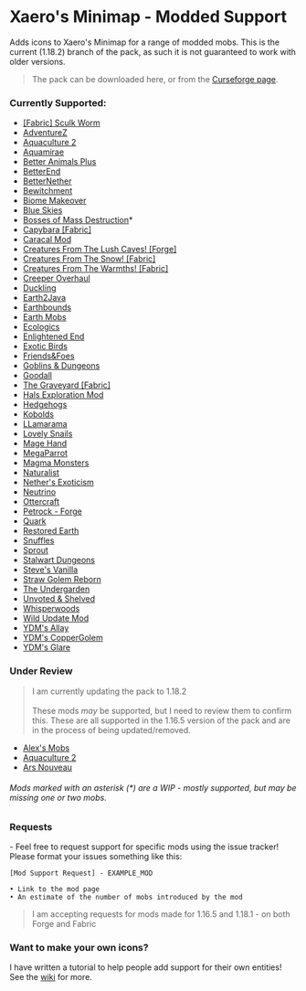 # Xaero's Minimap - Modded Support

Adds icons to Xaero's Minimap for a range of modded mobs. This is the current (1.18.2) branch of the pack, as such it is not guaranteed to work with older versions.

> The pack can be downloaded here, or from the [Curseforge page](https://www.curseforge.com/minecraft/texture-packs/xaeros-minimap-modded-support).

### Currently Supported:

- [[Fabric] Sculk Worm](https://www.curseforge.com/minecraft/mc-mods/fabric-sculk-worm)
- [AdventureZ](https://www.curseforge.com/minecraft/mc-mods/adventurez)
- [Aquaculture 2](https://www.curseforge.com/minecraft/mc-mods/aquaculture)
- [Aquamirae](https://www.curseforge.com/minecraft/mc-mods/ob-aquamirae)
- [Better Animals Plus](https://www.curseforge.com/minecraft/mc-mods/betteranimalsplus)
- [BetterEnd](https://www.curseforge.com/minecraft/mc-mods/betterend)
- [BetterNether](https://www.curseforge.com/minecraft/mc-mods/betternether)
- [Bewitchment](https://www.curseforge.com/minecraft/mc-mods/bewitchment)
- [Biome Makeover](https://www.curseforge.com/minecraft/mc-mods/biome-makeover-forge)
- [Blue Skies](https://www.curseforge.com/minecraft/mc-mods/blue-skies)
- [Bosses of Mass Destruction](https://www.curseforge.com/minecraft/mc-mods/bosses-of-mass-destruction)*
- [Capybara [Fabric]](https://www.curseforge.com/minecraft/mc-mods/capybara-fabric)
- [Caracal Mod](https://www.curseforge.com/minecraft/mc-mods/caracal-mod)
- [Creatures From The Lush Caves! [Forge]](https://www.curseforge.com/minecraft/mc-mods/creatures-from-the-lush-cave-forge)
- [Creatures From The Snow! [Fabric]](https://www.curseforge.com/minecraft/mc-mods/creatures-from-the-snow-fabric)
- [Creatures From The Warmths! [Fabric]](https://www.curseforge.com/minecraft/mc-mods/creatures-from-the-warmths-fabric)
- [Creeper Overhaul](https://www.curseforge.com/minecraft/mc-mods/creeper-overhaul)
- [Duckling](https://www.curseforge.com/minecraft/mc-mods/duckling)
- [Earth2Java](https://www.curseforge.com/minecraft/mc-mods/earth2java-fabric)
- [Earthbounds](https://www.curseforge.com/minecraft/mc-mods/earthbounds)
- [Earth Mobs](https://www.curseforge.com/minecraft/mc-mods/earth-mobs)
- [Ecologics](https://www.curseforge.com/minecraft/mc-mods/ecologics)
- [Enlightened End](https://www.curseforge.com/minecraft/mc-mods/enlightened-end)
- [Exotic Birds](https://www.curseforge.com/minecraft/mc-mods/exotic-birds)
- [Friends&Foes](https://www.curseforge.com/minecraft/mc-mods/friends-and-foes)
- [Goblins & Dungeons](https://www.curseforge.com/minecraft/mc-mods/goblins-dungeons)
- [Goodall](https://www.curseforge.com/minecraft/mc-mods/goodall)
- [The Graveyard [Fabric]](https://www.curseforge.com/minecraft/mc-mods/the-graveyard-fabric)
- [Hals Exploration Mod](https://www.curseforge.com/minecraft/mc-mods/hals-exploration-mod)
- [Hedgehogs](https://www.curseforge.com/minecraft/mc-mods/hedgehogs)
- [Kobolds](https://www.curseforge.com/minecraft/mc-mods/kobolds)
- [LLamarama](https://www.curseforge.com/minecraft/mc-mods/llamarama)
- [Lovely Snails](https://www.curseforge.com/minecraft/mc-mods/lovely-snails)
- [Mage Hand](https://www.curseforge.com/minecraft/mc-mods/mage-hand)
- [MegaParrot](https://www.curseforge.com/minecraft/mc-mods/megaparrot)
- [Magma Monsters](https://www.curseforge.com/minecraft/mc-mods/magma-monsters)
- [Naturalist](https://www.curseforge.com/minecraft/mc-mods/naturalist)
- [Nether's Exoticism](https://www.curseforge.com/minecraft/mc-mods/nethers-exoticism)
- [Neutrino](https://www.curseforge.com/minecraft/mc-mods/neutrino)
- [Ottercraft](https://www.curseforge.com/minecraft/mc-mods/ottercraft)
- [Petrock - Forge](https://www.curseforge.com/minecraft/mc-mods/petrock-mod)
- [Quark](https://www.curseforge.com/minecraft/mc-mods/quark)
- [Restored Earth](https://www.curseforge.com/minecraft/mc-mods/restored-earth)
- [Snuffles](https://www.curseforge.com/minecraft/mc-mods/snuffles)
- [Sprout](https://www.curseforge.com/minecraft/mc-mods/sprout)
- [Stalwart Dungeons](https://www.curseforge.com/minecraft/mc-mods/stalwart-dungeons)
- [Steve's Vanilla](https://www.curseforge.com/minecraft/mc-mods/steves-vanilla)
- [Straw Golem Reborn](https://www.curseforge.com/minecraft/mc-mods/strawgolem-reborn)
- [The Undergarden](https://www.curseforge.com/minecraft/mc-mods/the-undergarden)
- [Unvoted & Shelved](https://www.curseforge.com/minecraft/mc-mods/unvoted-shelved)
- [Whisperwoods](https://www.curseforge.com/minecraft/mc-mods/whisperwoods)
- [Wild Update Mod](https://www.curseforge.com/minecraft/mc-mods/the-wild-mod)
- [YDM's Allay](https://www.curseforge.com/minecraft/mc-mods/ydms-allay)
- [YDM's CopperGolem](https://www.curseforge.com/minecraft/mc-mods/ydms-coppergolem)
- [YDM's Glare](https://www.curseforge.com/minecraft/mc-mods/ydms-glare)

### Under Review

> I am currently updating the pack to 1.18.2 <br/><br/> These mods _may_ be supported, but I need to review them to confirm this. These are all supported in the 1.16.5 version of the pack and are in the process of being updated/removed.

- [Alex's Mobs](https://www.curseforge.com/minecraft/mc-mods/alexs-mobs)
- [Aquaculture 2](https://www.curseforge.com/minecraft/mc-mods/aquaculture)
- [Ars Nouveau](https://www.curseforge.com/minecraft/mc-mods/ars-nouveau)

###### Mods marked with an asterisk (\*) are a WIP - mostly supported, but may be missing one or two mobs.

### Requests

\- Feel free to request support for specific mods using the issue tracker! Please format your issues something like this:

```
[Mod Support Request] - EXAMPLE_MOD

• Link to the mod page
• An estimate of the number of mobs introduced by the mod
```
> I am accepting requests for mods made for 1.16.5 and 1.18.1 - on both Forge and Fabric

### Want to make your own icons?

I have written a tutorial to help people add support for their own entities!
See the [wiki](https://github.com/babybluetit/Xaeros-Minimap-Modded-Support/wiki) for more.
